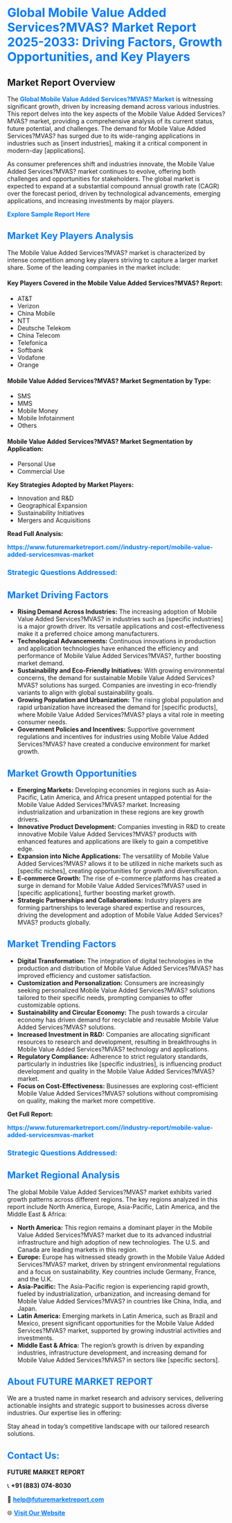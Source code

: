 <h1 style="color: #007BFF;">Global Mobile Value Added Services?MVAS? Market Report 2025-2033: Driving Factors, Growth Opportunities, and Key Players</h1>

<section id="overview">
<h2>Market Report Overview</h2>
<p>The <a href="https://www.futuremarketreport.com//industry-report/mobile-value-added-servicesmvas-market" style="color: #007BFF; text-decoration: none;"><strong>Global Mobile Value Added Services?MVAS? Market</strong></a> is witnessing significant growth, driven by increasing demand across various industries. This report delves into the key aspects of the Mobile Value Added Services?MVAS? market, providing a comprehensive analysis of its current status, future potential, and challenges. The demand for Mobile Value Added Services?MVAS? has surged due to its wide-ranging applications in industries such as [insert industries], making it a critical component in modern-day [applications].</p>
<p>As consumer preferences shift and industries innovate, the Mobile Value Added Services?MVAS? market continues to evolve, offering both challenges and opportunities for stakeholders. The global market is expected to expand at a substantial compound annual growth rate (CAGR) over the forecast period, driven by technological advancements, emerging applications, and increasing investments by major players.</p>
</section>

<section id="overview">
<p><a href="https://www.futuremarketreport.com//request-sample/reportId=63879" style="color: #007BFF; text-decoration: none;"><strong>Explore Sample Report Here</strong></a></p>
</section>

<section id="key-players">
<h2 style="color: #007BFF;">Market Key Players Analysis</h2>
<p>The Mobile Value Added Services?MVAS? market is characterized by intense competition among key players striving to capture a larger market share. Some of the leading companies in the market include:</p>
<h4>Key Players Covered in the Mobile Value Added Services?MVAS? Report:</h4>
<ul><li>AT&amp;T</li><li>Verizon</li><li>China Mobile</li><li>NTT</li><li>Deutsche Telekom</li><li>China Telecom</li><li>Telefonica</li><li>Softbank</li><li>Vodafone</li><li>Orange</li></ul>
<h4>Mobile Value Added Services?MVAS? Market Segmentation by Type:</h4>
<ul><li>SMS</li><li>MMS</li><li>Mobile Money</li><li>Mobile Infotainment</li><li>Others</li></ul>

<h4>Mobile Value Added Services?MVAS? Market Segmentation by Application:</h4>
<ul><li>Personal Use</li><li>Commercial Use</li></ul>
<p><strong>Key Strategies Adopted by Market Players:</strong></p>
<ul>
<li>Innovation and R&D</li>
<li>Geographical Expansion</li>
<li>Sustainability Initiatives</li>
<li>Mergers and Acquisitions</li>
</ul>
</section>

<section>
<p><strong>Read Full Analysis: </strong></p><a href="https://www.futuremarketreport.com//industry-report/mobile-value-added-servicesmvas-market" style="color: #007BFF; text-decoration: none;"><strong>https://www.futuremarketreport.com//industry-report/mobile-value-added-servicesmvas-market</strong></a>
<h3 style="color: #007BFF;">Strategic Questions Addressed:</h3>
</section>

<section id="driving-factors">
<h2 style="color: #007BFF;">Market Driving Factors</h2>
<ul>
<li><strong>Rising Demand Across Industries:</strong> The increasing adoption of Mobile Value Added Services?MVAS? in industries such as [specific industries] is a major growth driver. Its versatile applications and cost-effectiveness make it a preferred choice among manufacturers.</li>
<li><strong>Technological Advancements:</strong> Continuous innovations in production and application technologies have enhanced the efficiency and performance of Mobile Value Added Services?MVAS?, further boosting market demand.</li>
<li><strong>Sustainability and Eco-Friendly Initiatives:</strong> With growing environmental concerns, the demand for sustainable Mobile Value Added Services?MVAS? solutions has surged. Companies are investing in eco-friendly variants to align with global sustainability goals.</li>
<li><strong>Growing Population and Urbanization:</strong> The rising global population and rapid urbanization have increased the demand for [specific products], where Mobile Value Added Services?MVAS? plays a vital role in meeting consumer needs.</li>
<li><strong>Government Policies and Incentives:</strong> Supportive government regulations and incentives for industries using Mobile Value Added Services?MVAS? have created a conducive environment for market growth.</li>
</ul>
</section>

<section id="growth-opportunities">
<h2 style="color: #007BFF;">Market Growth Opportunities</h2>
<ul>
<li><strong>Emerging Markets:</strong> Developing economies in regions such as Asia-Pacific, Latin America, and Africa present untapped potential for the Mobile Value Added Services?MVAS? market. Increasing industrialization and urbanization in these regions are key growth drivers.</li>
<li><strong>Innovative Product Development:</strong> Companies investing in R&D to create innovative Mobile Value Added Services?MVAS? products with enhanced features and applications are likely to gain a competitive edge.</li>
<li><strong>Expansion into Niche Applications:</strong> The versatility of Mobile Value Added Services?MVAS? allows it to be utilized in niche markets such as [specific niches], creating opportunities for growth and diversification.</li>
<li><strong>E-commerce Growth:</strong> The rise of e-commerce platforms has created a surge in demand for Mobile Value Added Services?MVAS? used in [specific applications], further boosting market growth.</li>
<li><strong>Strategic Partnerships and Collaborations:</strong> Industry players are forming partnerships to leverage shared expertise and resources, driving the development and adoption of Mobile Value Added Services?MVAS? products globally.</li>
</ul>
</section>

<section id="trending-factors">
<h2 style="color: #007BFF;">Market Trending Factors</h2>
<ul>
<li><strong>Digital Transformation:</strong> The integration of digital technologies in the production and distribution of Mobile Value Added Services?MVAS? has improved efficiency and customer satisfaction.</li>
<li><strong>Customization and Personalization:</strong> Consumers are increasingly seeking personalized Mobile Value Added Services?MVAS? solutions tailored to their specific needs, prompting companies to offer customizable options.</li>
<li><strong>Sustainability and Circular Economy:</strong> The push towards a circular economy has driven demand for recyclable and reusable Mobile Value Added Services?MVAS? solutions.</li>
<li><strong>Increased Investment in R&D:</strong> Companies are allocating significant resources to research and development, resulting in breakthroughs in Mobile Value Added Services?MVAS? technology and applications.</li>
<li><strong>Regulatory Compliance:</strong> Adherence to strict regulatory standards, particularly in industries like [specific industries], is influencing product development and quality in the Mobile Value Added Services?MVAS? market.</li>
<li><strong>Focus on Cost-Effectiveness:</strong> Businesses are exploring cost-efficient Mobile Value Added Services?MVAS? solutions without compromising on quality, making the market more competitive.</li>
</ul>
</section>

<section>
<p><strong>Get Full Report: </strong></p><a href="https://www.futuremarketreport.com//industry-report/mobile-value-added-servicesmvas-market" style="color: #007BFF; text-decoration: none;"><strong>https://www.futuremarketreport.com//industry-report/mobile-value-added-servicesmvas-market</strong></a>
<h3 style="color: #007BFF;">Strategic Questions Addressed:</h3>
</section>


<section id="regional-analysis">
<h2 style="color: #007BFF;">Market Regional Analysis</h2>
<p>The global Mobile Value Added Services?MVAS? market exhibits varied growth patterns across different regions. The key regions analyzed in this report include North America, Europe, Asia-Pacific, Latin America, and the Middle East & Africa:</p>
<ul>
<li><strong>North America:</strong> This region remains a dominant player in the Mobile Value Added Services?MVAS? market due to its advanced industrial infrastructure and high adoption of new technologies. The U.S. and Canada are leading markets in this region.</li>
<li><strong>Europe:</strong> Europe has witnessed steady growth in the Mobile Value Added Services?MVAS? market, driven by stringent environmental regulations and a focus on sustainability. Key countries include Germany, France, and the U.K.</li>
<li><strong>Asia-Pacific:</strong> The Asia-Pacific region is experiencing rapid growth, fueled by industrialization, urbanization, and increasing demand for Mobile Value Added Services?MVAS? in countries like China, India, and Japan.</li>
<li><strong>Latin America:</strong> Emerging markets in Latin America, such as Brazil and Mexico, present significant opportunities for the Mobile Value Added Services?MVAS? market, supported by growing industrial activities and investments.</li>
<li><strong>Middle East & Africa:</strong> The region’s growth is driven by expanding industries, infrastructure development, and increasing demand for Mobile Value Added Services?MVAS? in sectors like [specific sectors].</li>
</ul>
</section>

<footer>
<h2 style="color: #007BFF;">About FUTURE MARKET REPORT</h2>
<p>We are a trusted name in market research and advisory services, delivering actionable insights and strategic support to businesses across diverse industries. Our expertise lies in offering:</p>

<p>Stay ahead in today’s competitive landscape with our tailored research solutions.</p>

<h2 style="color: #007BFF;">Contact Us:</h2>
<p><strong>FUTURE MARKET REPORT</strong></p>
<p>📞 <strong>+91 (883) 074-8030</strong></p>
<p>📧 <strong><a href="mailto:help@futuremarketreport.com" style="color: #007BFF;">help@futuremarketreport.com</a></strong></p>
<p>🌐 <strong><a href="https://www.futuremarketreport.com/" style="color: #007BFF;">Visit Our Website</a></strong></p>
</footer>